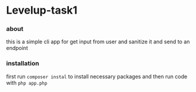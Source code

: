 # Levelup-task1

### about
this is a simple cli app for get input from user and sanitize it and send to an endpoint

### installation
first run ```composer instal``` to install necessary packages and then run code with ```php app.php```
